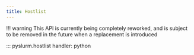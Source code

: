 ```yaml
---
title: Hostlist
---
```


!!! warning
    This API is currently being completely reworked, and is subject to be
    removed in the future when a replacement is introduced

::: pyslurm.hostlist
    handler: python
